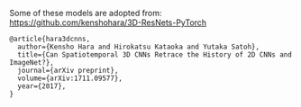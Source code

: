Some of these models are adopted from: https://github.com/kenshohara/3D-ResNets-PyTorch

    @article{hara3dcnns,
      author={Kensho Hara and Hirokatsu Kataoka and Yutaka Satoh},
      title={Can Spatiotemporal 3D CNNs Retrace the History of 2D CNNs and ImageNet?},
      journal={arXiv preprint},
      volume={arXiv:1711.09577},
      year={2017},
    }